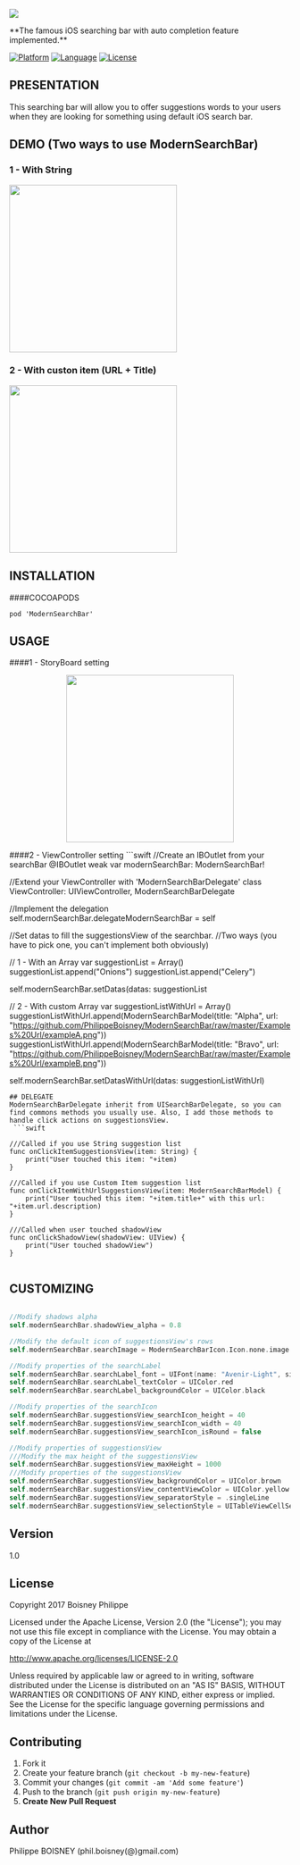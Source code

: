 <p>
 <img src ="https://github.com/PhilippeBoisney/ModernSearchBar/raw/master/Examples%20Url/bandeau.png"/>
</p>
**The famous iOS searching bar with auto completion feature implemented.**

[![Platform](http://img.shields.io/badge/platform-ios-blue.svg?style=flat
)](https://developer.apple.com/iphone/index.action)
[![Language](http://img.shields.io/badge/language-swift-brightgreen.svg?style=flat
)](https://developer.apple.com/swift)
[![License](http://img.shields.io/badge/license-MIT-lightgrey.svg?style=flat
)](http://mit-license.org)

## PRESENTATION
This searching bar will allow you to offer suggestions words to your users when they are looking for something using default iOS search bar.


## DEMO (Two ways to use ModernSearchBar)
<p align="center">
 <h3>1 - With String</h3>
 <img src ="https://github.com/PhilippeBoisney/ModernSearchBar/raw/master/Gifs/Gif_simple_list.gif", height=300/>
 <h3>2 - With custon item (URL + Title)</h3>
 <img src ="https://github.com/PhilippeBoisney/ModernSearchBar/raw/master/Gifs/Gif_complex_list.gif", height=300/>
 
</p>

## INSTALLATION
####COCOAPODS
```
pod 'ModernSearchBar'
```


## USAGE
####1 - StoryBoard setting
<p align="center">
 <img src ="https://github.com/PhilippeBoisney/ModernSearchBar/raw/master/Examples%20Url/usage_1.png", height=300/> 
</p>
####2 - ViewController setting
```swift
//Create an IBOutlet from your searchBar
 @IBOutlet weak var modernSearchBar: ModernSearchBar!

//Extend your ViewController with 'ModernSearchBarDelegate'
class ViewController: UIViewController, ModernSearchBarDelegate

//Implement the delegation
self.modernSearchBar.delegateModernSearchBar = self

//Set datas to fill the suggestionsView of the searchbar.
//Two ways (you have to pick one, you can't implement both obviously)

// 1 - With an Array<String>
var suggestionList = Array<String>()
suggestionList.append("Onions")
suggestionList.append("Celery")
 
self.modernSearchBar.setDatas(datas: suggestionList

// 2 - With custom Array<ModernSearchBarModel>
var suggestionListWithUrl = Array<ModernSearchBarModel>()
suggestionListWithUrl.append(ModernSearchBarModel(title: "Alpha", url: "https://github.com/PhilippeBoisney/ModernSearchBar/raw/master/Examples%20Url/exampleA.png"))
suggestionListWithUrl.append(ModernSearchBarModel(title: "Bravo", url: "https://github.com/PhilippeBoisney/ModernSearchBar/raw/master/Examples%20Url/exampleB.png"))

self.modernSearchBar.setDatasWithUrl(datas: suggestionListWithUrl)

```
## DELEGATE
ModernSearchBarDelegate inherit from UISearchBarDelegate, so you can find commons methods you usually use. Also, I add those methods to handle click actions on suggestionsView.
 ```swift
 
///Called if you use String suggestion list
func onClickItemSuggestionsView(item: String) {
    print("User touched this item: "+item)
}

///Called if you use Custom Item suggestion list
func onClickItemWithUrlSuggestionsView(item: ModernSearchBarModel) {
    print("User touched this item: "+item.title+" with this url: "+item.url.description)
}

///Called when user touched shadowView
func onClickShadowView(shadowView: UIView) {
    print("User touched shadowView")
}
 
 ``` 
## CUSTOMIZING
 
 ```swift

//Modify shadows alpha
self.modernSearchBar.shadowView_alpha = 0.8

//Modify the default icon of suggestionsView's rows
self.modernSearchBar.searchImage = ModernSearchBarIcon.Icon.none.image

//Modify properties of the searchLabel
self.modernSearchBar.searchLabel_font = UIFont(name: "Avenir-Light", size: 30)
self.modernSearchBar.searchLabel_textColor = UIColor.red
self.modernSearchBar.searchLabel_backgroundColor = UIColor.black

//Modify properties of the searchIcon
self.modernSearchBar.suggestionsView_searchIcon_height = 40
self.modernSearchBar.suggestionsView_searchIcon_width = 40
self.modernSearchBar.suggestionsView_searchIcon_isRound = false

//Modify properties of suggestionsView
///Modify the max height of the suggestionsView
self.modernSearchBar.suggestionsView_maxHeight = 1000
///Modify properties of the suggestionsView
self.modernSearchBar.suggestionsView_backgroundColor = UIColor.brown
self.modernSearchBar.suggestionsView_contentViewColor = UIColor.yellow
self.modernSearchBar.suggestionsView_separatorStyle = .singleLine
self.modernSearchBar.suggestionsView_selectionStyle = UITableViewCellSelectionStyle.gray

  ```
  
## Version
1.0

## License

Copyright 2017 Boisney Philippe

Licensed under the Apache License, Version 2.0 (the "License");
you may not use this file except in compliance with the License.
You may obtain a copy of the License at

   http://www.apache.org/licenses/LICENSE-2.0

Unless required by applicable law or agreed to in writing, software
distributed under the License is distributed on an "AS IS" BASIS,
WITHOUT WARRANTIES OR CONDITIONS OF ANY KIND, either express or implied.
See the License for the specific language governing permissions and
limitations under the License.

## Contributing

1. Fork it
2. Create your feature branch (`git checkout -b my-new-feature`)
3. Commit your changes (`git commit -am 'Add some feature'`)
4. Push to the branch (`git push origin my-new-feature`)
5. **Create New Pull Request**

## Author
Philippe BOISNEY (phil.boisney(@)gmail.com)
